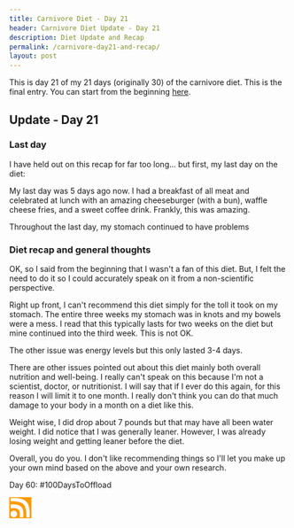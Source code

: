```yaml
---
title: Carnivore Diet - Day 21
header: Carnivore Diet Update - Day 21
description: Diet Update and Recap
permalink: /carnivore-day21-and-recap/
layout: post
---
```


This is day 21 of my 21 days (originally 30) of the carnivore diet. This is the final entry. You can start from the beginning [here](https://rmooreblog.netlify.app/carnivore/).

## Update - Day 21

### Last day

I have held out on this recap for far too long... but first, my last day on the diet:

My last day was 5 days ago now. I had a breakfast of all meat and celebrated at lunch with an amazing cheeseburger (with a bun), waffle cheese fries, and a sweet coffee drink. Frankly, this was amazing.

Throughout the last day, my stomach continued to have problems

### Diet recap and general thoughts

OK, so I said from the beginning that I wasn't a fan of this diet. But, I felt the need to do it so I could accurately speak on it from a non-scientific perspective.

Right up front, I can't recommend this diet simply for the toll it took on my stomach. The entire three weeks my stomach was in knots and my bowels were a mess. I read that this typically lasts for two weeks on the diet but mine continued into the third week. This is not OK.

The other issue was energy levels but this only lasted 3-4 days.

There are other issues pointed out about this diet mainly both overall nutrition and well-being. I really can't speak on this because I'm not a scientist, doctor, or nutritionist. I will say that if I ever do this again, for this reason I will limit it to one month. I really don't think you can do that much damage to your body in a month on a diet like this.

Weight wise, I did drop about 7 pounds but that may have all been water weight. I did notice that I was generally leaner. However, I was already losing weight and getting leaner before the diet.

Overall, you do you. I don't like recommending things so I'll let you make up your own mind based on the above and your own research.

Day 60: #100DaysToOffload

<a href="https://rmooreblog.netlify.app/feed.xml"><img src="/assets/images/rss_feed.jpg" style="opacity:1;" width="40"/></a>
